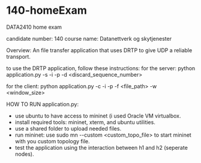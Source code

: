 # 140-homeExam
DATA2410 home exam

candidate number: 140 
course name: Datanettverk og skytjenester

Overview:
An file transfer application that uses DRTP to give UDP a reliable transport. 


to use the DRTP application, follow these instructions:
for the server:
python application.py -s -i <ip> -p <port> -d <discard_sequence_number>

for the client:
python application.py -c -i <ip> -p <port> -f <file_path> -w <window_size>

HOW TO RUN application.py:
- use ubuntu to have access to mininet (i used Oracle VM virtualbox.
- install required tools: mininet, xterm, and ubuntu utilities.
- use a shared folder to upload needed files.
- run mininet: use sudo mn --custom <custom_topo_file> to start mininet with you custom topology file.
- test the application using the interaction between h1 and h2 (seperate nodes).


